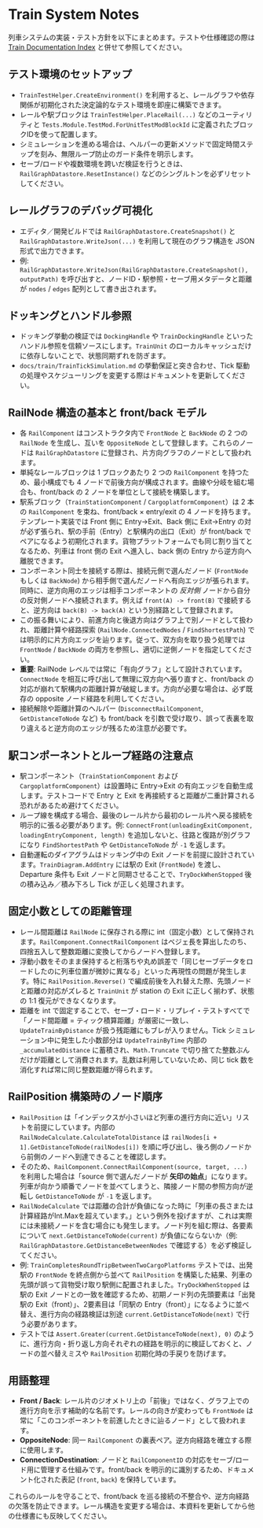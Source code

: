 # Train System Notes

列車システムの実装・テスト方針を以下にまとめます。テストや仕様確認の際は [Train Documentation Index](README.md) と併せて参照してください。

## テスト環境のセットアップ
- `TrainTestHelper.CreateEnvironment()` を利用すると、レールグラフや依存関係が初期化された決定論的なテスト環境を即座に構築できます。
- レールや駅ブロックは `TrainTestHelper.PlaceRail(...)` などのユーティリティと `Tests.Module.TestMod.ForUnitTestModBlockId` に定義されたブロックIDを使って配置します。
- シミュレーションを進める場合は、ヘルパーの更新メソッドで固定時間ステップを刻み、無限ループ防止のガード条件を明示します。
- セーブ/ロードや複数環境を跨いだ検証を行うときは、`RailGraphDatastore.ResetInstance()` などのシングルトンを必ずリセットしてください。

## レールグラフのデバッグ可視化
- エディタ／開発ビルドでは `RailGraphDatastore.CreateSnapshot()` と `RailGraphDatastore.WriteJson(...)` を利用して現在のグラフ構造を JSON 形式で出力できます。
- 例: `RailGraphDatastore.WriteJson(RailGraphDatastore.CreateSnapshot(), outputPath)` を呼び出すと、ノードID・駅参照・セーブ用メタデータと距離が `nodes` / `edges` 配列として書き出されます。

## ドッキングとハンドル参照
- ドッキング挙動の検証では `DockingHandle` や `TrainDockingHandle` といったハンドル参照を信頼ソースにします。`TrainUnit` のローカルキャッシュだけに依存しないことで、状態同期ずれを防ぎます。
- `docs/train/TrainTickSimulation.md` の挙動保証と突き合わせ、Tick 駆動の処理やスケジューリングを変更する際はドキュメントを更新してください。

## RailNode 構造の基本と front/back モデル
- 各 `RailComponent` はコンストラクタ内で `FrontNode` と `BackNode` の 2 つの `RailNode` を生成し、互いを `OppositeNode` として登録します。これらのノードは `RailGraphDatastore` に登録され、片方向グラフのノードとして扱われます。
- 単純なレールブロックは 1 ブロックあたり 2 つの `RailComponent` を持つため、最小構成でも 4 ノードで前後方向が構成されます。曲線や分岐を組む場合も、front/back の 2 ノードを単位として接続を構築します。
- 駅系ブロック（`TrainStationComponent` / `CargoplatformComponent`）は 2 本の `RailComponent` を束ね、front/back × entry/exit の 4 ノードを持ちます。テンプレート実装では Front 側に Entry→Exit、Back 側に Exit→Entry の対が必ず張られ、駅の手前（Entry）と駅構内の出口（Exit）が front/back でペアになるよう初期化されます。貨物プラットフォームでも同じ割り当てとなるため、列車は front 側の Exit へ進入し、back 側の Entry から逆方向へ離脱できます。
- コンポーネント同士を接続する際は、接続元側で選んだノード (`FrontNode` もしくは `BackNode`) から相手側で選んだノードへ有向エッジが張られます。同時に、逆方向用のエッジは相手コンポーネントの *反対側* ノードから自分の反対側ノードへ接続されます。例えば `front(A) -> front(B)` で接続すると、逆方向は `back(B) -> back(A)` という別経路として登録されます。
- この振る舞いにより、前進方向と後退方向はグラフ上で別ノードとして扱われ、距離計算や経路探索 (`RailNode.ConnectedNodes` / `FindShortestPath`) では明示的に片方向エッジを辿ります。従って、双方向を取り扱う処理では `FrontNode` / `BackNode` の両方を参照し、適切に逆側ノードを指定してください。
- **重要**: RailNode レベルでは常に「有向グラフ」として設計されています。`ConnectNode` を相互に呼び出して無理に双方向へ張り直すと、front/back の対応が崩れて駅構内の距離計算が破綻します。方向が必要な場合は、必ず既存の opposite ノード経路を利用してください。
- 接続解除や距離計算のヘルパー (`DisconnectRailComponent`, `GetDistanceToNode` など) も front/back を引数で受け取り、誤って表裏を取り違えると逆方向のエッジが残るため注意が必要です。

## 駅コンポーネントとループ経路の注意点
- 駅コンポーネント（`TrainStationComponent` および `CargoplatformComponent`）は設置時に Entry→Exit の有向エッジを自動生成します。テストコードで Entry と Exit を再接続すると距離が二重計算される恐れがあるため避けてください。
- ループ線を構成する場合、最後のレール片から最初のレール片へ戻る接続を明示的に張る必要があります。例: `ConnectFront(unloadingExitComponent, loadingEntryComponent, length)` を追加しないと、往路と復路が別グラフになり `FindShortestPath` や `GetDistanceToNode` が `-1` を返します。
- 自動運転のダイアグラムはドッキング中の Exit ノードを前提に設計されています。`TrainDiagram.AddEntry` には駅の Exit (`FrontNode`) を渡し、Departure 条件も Exit ノードと同期させることで、`TryDockWhenStopped` 後の積み込み／積み下ろし Tick が正しく処理されます。

## 固定小数としての距離管理
- レール間距離は `RailNode` に保存される際に int（固定小数）として保持されます。`RailComponent.ConnectRailComponent` はベジェ長を算出したのち、四捨五入して整数距離に変換してからノードへ登録します。
- 浮動小数をそのまま保持すると桁落ちや丸め誤差で「同じセーブデータをロードしたのに列車位置が微妙に異なる」といった再現性の問題が発生します。特に `RailPosition.Reverse()` で編成前後を入れ替えた際、先頭ノードと距離の対応がズレると `TrainUnit` が station の Exit に正しく揃わず、状態の 1:1 復元ができなくなります。
- 距離を int で固定することで、セーブ・ロード・リプレイ・テストすべてで「ノード間距離 = ティック積算距離」が厳密に一致し、`UpdateTrainByDistance` が扱う残距離にもブレが入りません。Tick シミュレーション中に発生した小数部分は `UpdateTrainByTime` 内部の `_accumulatedDistance` に蓄積され、`Math.Truncate` で切り捨てた整数ぶんだけが距離として消費されます。乱数は利用していないため、同じ tick 数を消化すれば常に同じ整数距離が得られます。

## RailPosition 構築時のノード順序
- `RailPosition` は「インデックスが小さいほど列車の進行方向に近い」リストを前提にしています。内部の `RailNodeCalculate.CalculateTotalDistance` は `railNodes[i + 1].GetDistanceToNode(railNodes[i])` を順に呼び出し、後ろ側のノードから前側のノードへ到達できることを確認します。
- そのため、`RailComponent.ConnectRailComponent(source, target, ...)` を利用した場合は「source 側で選んだノードが **矢印の始点**」になります。列車が向かう順番でノードを並べてしまうと、隣接ノード間の参照方向が逆転し `GetDistanceToNode` が `-1` を返します。
- `RailNodeCalculate` では距離の合計が負値になった時に「列車の長さまたは計算経路がInt.Maxを超えています。」という例外を投げますが、これは実際には未接続ノードを含む場合にも発生します。ノード列を組む際は、各要素について `next.GetDistanceToNode(current)` が負値にならないか（例: `RailGraphDatastore.GetDistanceBetweenNodes` で確認する）を必ず検証してください。
- 例: `TrainCompletesRoundTripBetweenTwoCargoPlatforms` テストでは、出発駅の `FrontNode` を終点側から並べて `RailPosition` を構築した結果、列車の先頭が誤って貨物受け取り駅側に配置されました。`TryDockWhenStopped` は駅の Exit ノードとの一致を確認するため、初期ノード列の先頭要素は「出発駅の Exit（front）」、2要素目は「同駅の Entry（front）」になるように並べ替え、進行方向の経路検証は別途 `current.GetDistanceToNode(next)` で行う必要があります。
- テストでは `Assert.Greater(current.GetDistanceToNode(next), 0)` のように、進行方向・折り返し方向それぞれの経路を明示的に検証しておくと、ノードの並べ替えミスや `RailPosition` 初期化時の手戻りを防げます。

## 用語整理
- **Front / Back**: レール片のジオメトリ上の「前後」ではなく、グラフ上での進行方向を示す補助的な名前です。レールの向きが変わっても `FrontNode` は常に「このコンポーネントを前進したときに辿るノード」として扱われます。
- **OppositeNode**: 同一 `RailComponent` の裏表ペア。逆方向経路を確立する際に使用します。
- **ConnectionDestination**: ノードと `RailComponentID` の対応をセーブ/ロード用に管理する仕組みです。front/back を明示的に識別するため、ドキュメント化された表記 (`front`, `back`) を保持しています。

これらのルールを守ることで、front/back を巡る接続の不整合や、逆方向経路の欠落を防止できます。レール構造を変更する場合は、本資料を更新してから他の仕様書にも反映してください。
